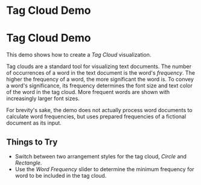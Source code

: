 <!--
 //////////////////////////////////////////////////////////////////////////////
 // @license
 // This file is part of yFiles for HTML 2.6.0.4.
 // Use is subject to license terms.
 //
 // Copyright (c) 2000-2024 by yWorks GmbH, Vor dem Kreuzberg 28,
 // 72070 Tuebingen, Germany. All rights reserved.
 //
 //////////////////////////////////////////////////////////////////////////////
-->
# Tag Cloud Demo

# Tag Cloud Demo

This demo shows how to create a _Tag Cloud_ visualization.

Tag clouds are a standard tool for visualizing text documents. The number of occurrences of a word in the text document is the word's _frequency_. The higher the frequency of a word, the more significant the word is. To convey a word's significance, its frequency determines the font size and text color of the word in the tag cloud. More frequent words are shown with increasingly larger font sizes.

For brevity's sake, the demo does not actually process word documents to calculate word frequencies, but uses prepared frequencies of a fictional document as its input.

## Things to Try

- Switch between two arrangement styles for the tag cloud, _Circle_ and _Rectangle_.
- Use the _Word Frequency_ slider to determine the minimum frequency for word to be included in the tag cloud.
